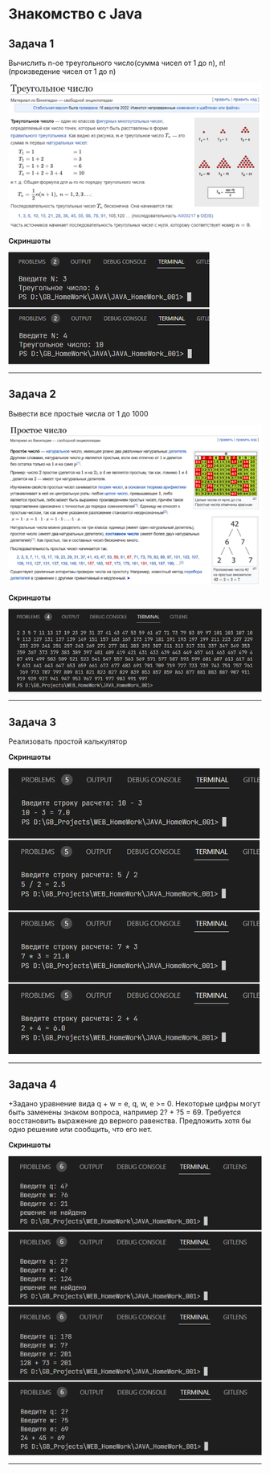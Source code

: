 # Знакомство с Java

## Задача 1

Вычислить n-ое треугольного число(сумма чисел от 1 до n), n! (произведение чисел от 1 до n)

!["Скрин 1"](/ScreenShots/task_001_01.png "Screen 1")

**Скриншоты**

!["Скрин 2"](/ScreenShots/task_001_02.png "Screen 2")
!["Скрин 3"](/ScreenShots/task_001_03.png "Screen 3")


---

## Задача 2

Вывести все простые числа от 1 до 1000

!["Скрин 4"](/ScreenShots/task_002_01.png "Screen 4")

**Скриншоты**

!["Скрин 5"](/ScreenShots/task_002_02.png "Screen 5")


---

## Задача 3

Реализовать простой калькулятор

**Скриншоты**

!["Скрин 6"](/ScreenShots/task_003_01.png "Screen 6")
!["Скрин 7"](/ScreenShots/task_003_02.png "Screen 7")
!["Скрин 8"](/ScreenShots/task_003_03.png "Screen 8")
!["Скрин 9"](/ScreenShots/task_003_04.png "Screen 9")


---

## Задача 4

+Задано уравнение вида q + w = e, q, w, e >= 0. Некоторые цифры могут быть заменены знаком вопроса, например 2? + ?5 = 69. Требуется восстановить выражение до верного равенства. Предложить хотя бы одно решение или сообщить, что его нет.

**Скриншоты**

!["Скрин 10"](/ScreenShots/task_004_01.png  "Screen 10")
!["Скрин 11"](/ScreenShots/task_004_02.png  "Screen 11")
!["Скрин 12"](/ScreenShots/task_004_03.png  "Screen 12")
!["Скрин 13"](/ScreenShots/task_004_04.png  "Screen 13")

---